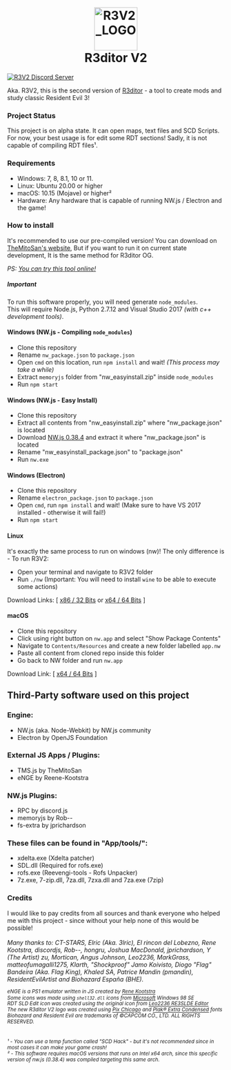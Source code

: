 <h1 align="center">
  <img src="https://themitosan.github.io/assets/img/R3V2.png" alt="R3V2_LOGO" title="R3ditor V2 (R3V2) Logo" width="100"/>
  <br>R3ditor V2
</h1>

[![R3V2 Discord Server](https://img.shields.io/discord/686340740904648714?label=Discord%20Users)](https://discord.gg/hfWJbZPJk2)

Aka. R3V2, this is the second version of <a href="https://github.com/themitosan/R3ditor" target="_blank">R3ditor</a> - a tool to create mods and study classic Resident Evil 3!

### Project Status
This project is on alpha state.
It can open maps, text files and SCD Scripts. For now, your best usage is for edit some RDT sections! Sadly, it is not capable of compiling RDT files¹.

### Requirements
- Windows: 7, 8, 8.1, 10 or 11.
- Linux: Ubuntu 20.00 or higher
- macOS: 10.15 (Mojave) or higher²
- Hardware: Any hardware that is capable of running NW.js / Electron and the game!


### How to install
It's recommended to use our pre-compiled version! You can download on <a href="https://themitosan.github.io/" target="_blank" title="TheMitoSan's Website - Click here to open">TheMitoSan's website</a>, But if you want to run it on current state development, It is the same method for R3ditor OG.

<i>PS: <a href="https://themitosan.github.io/R3V2" title="Click here to test R3ditor V2 in your browser!" target="_blank">You can try this tool online!</a></i>

##### Important
To run this software properly, you will need generate <code>node_modules</code>.<br>
This will require Node.js, Python 2.7.12 and Visual Studio 2017 <i>(with c++ development tools)</i>.

#### Windows (NW.js - Compiling <code>node_modules</code>)
* Clone this repository
* Rename <code>nw_package.json</code> to <code>package.json</code>
* Open <code>cmd</code> on this location, run <code>npm install</code> and wait! <i>(This process may take a while)</i>
* Extract <code>memoryjs</code> folder from "nw_easyinstall.zip" inside <code>node_modules</code>
* Run <code>npm start</code>

#### Windows (NW.js - Easy Install)
* Clone this repository
* Extract all contents from "nw_easyinstall.zip" where "nw_package.json" is located
* Download <a href="https://dl.nwjs.io/v0.38.4/" target="_blank">NW.js 0.38.4</a> and extract it where "nw_package.json" is located 
* Rename "nw_easyinstall_package.json" to "package.json"
* Run <code>nw.exe</code>

#### Windows (Electron)
* Clone this repository
* Rename <code>electron_package.json</code> to <code>package.json</code>
* Open <code>cmd</code>, run <code>npm install</code> and wait! (Make sure to have VS 2017 installed - otherwise it will fail!)
* Run <code>npm start</code>

#### Linux
It's exactly the same process to run on windows (nw)!
The only difference is - To run R3V2:

* Open your terminal and navigate to R3V2 folder
* Run <code>./nw</code>
(Important: You will need to install <code>wine</code> to be able to execute some actions)

Download Links: [ <a href="https://dl.nwjs.io/v0.38.4/nwjs-sdk-v0.38.4-linux-ia32.tar.gz" target="_blank">x86 / 32 Bits</a> or <a target="_blank" href="https://dl.nwjs.io/v0.38.4/nwjs-sdk-v0.38.4-linux-x64.tar.gz">x64 / 64 Bits</a> ]

#### macOS
* Clone this repository
* Click using right button on <code>nw.app</code> and select "Show Package Contents"
* Navigate to <code>Contents/Resources</code> and create a new folder labelled <code>app.nw</code>
* Paste all content from cloned repo inside this folder
* Go back to NW folder and run <code>nw.app</code>

Download Link: [ <a target="_blank" href="https://dl.nwjs.io/v0.38.4/nwjs-sdk-v0.38.4-osx-x64.zip">x64 / 64 Bits</a> ]

## Third-Party software used on this project

### Engine:
* NW.js (aka. Node-Webkit) by NW.js community
* Electron by OpenJS Foundation

### External JS Apps / Plugins:
* TMS.js by TheMitoSan
* eNGE by Reene-Kootstra

### NW.js Plugins:
- RPC by discord.js
- memoryjs by Rob--
- fs-extra by jprichardson

### These files can be found in "App/tools/":
- xdelta.exe (Xdelta patcher)
- SDL.dll (Required for rofs.exe)
- rofs.exe (Reevengi-tools - Rofs Unpacker)
- 7z.exe, 7-zip.dll, 7za.dll, 7zxa.dll and 7za.exe (7zip)

### Credits
<!-- Let's go wild! -->
I would like to pay credits from all sources and thank everyone who helped me with this project - since without your help none of this would be possible!<br><br>
<i>Many thanks to: CT-STARS, Elric (Aka. 3lric), El rincon del Lobezno, Rene Kootstra, discordjs, Rob--, hongru, Joshua MacDonald, jprichardson, Y (The Artist) zu, Mortican, Angus Johnson, Leo2236, MarkGrass, matteofumagalli1275, Klarth, "Shockproof" Jamo Koivisto, Diogo "Flag" Bandeira (Aka. Flag King), Khaled SA, Patrice Mandin (pmandin), ResidentEvilArtist and Biohazard España (BHE).<br>

<sup>eNGE is a PS1 emulator written in JS created by <a href="https://github.com/kootstra-rene" target="_blank">Rene Kootstra</a></sup><br>
<sup>Some icons was made using <code>shell32.dll</code> icons from <a href="https://github.com/microsoft" target="_blank">Microsoft</a> Windows 98 SE</sup><br>
<sup>RDT SLD Edit icon was created using the original icon from <a href="http://lgt.createaforum.com/tools-24/re3slde-a-tool-to-edit-sld-files/" target="_blank">Leo2236 RE3SLDE Editor</a></sup><br>
<sup>The new R3ditor V2 logo was created using <a href="https://www.dafont.com/pix-chicago.font" target="_blank">Pix Chicago</a> and <a href="https://www.fonts.com/font/linotype/plak/black-extra-condensed" target="_blank">Plak® Extra Condensed</a> fonts</sup><br>
<sup>Biohazard and Resident Evil are trademarks of ©CAPCOM CO., LTD. ALL RIGHTS RESERVED.</sup></i><br><br>

<sup><i>¹ - You can use a temp function called "SCD Hack" - but it's not recommended since in most cases it can make your game crash!</i></sup><br>
<sup><i>² - This software requires macOS versions that runs on Intel x64 arch, since this specific version of nw.js (0.38.4) was compiled targeting this same arch.</i></sup>
